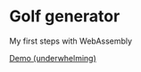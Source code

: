 # Golf generator

My first steps with WebAssembly

[Demo (underwhelming)](https://alexisloiselle.github.io/golf-generator-wasm)